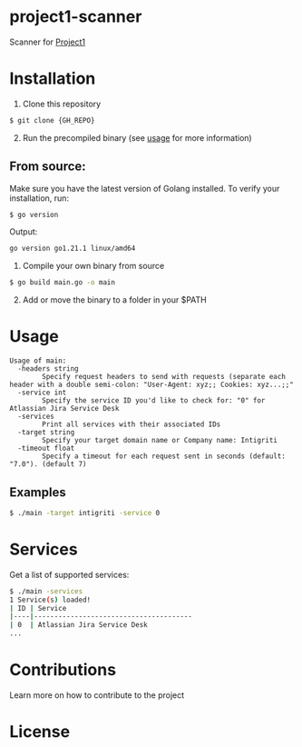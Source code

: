 # project1-scanner

Scanner for [Project1](#)

# Installation

1. Clone this repository
```bash
$ git clone {GH_REPO}
```

2. Run the precompiled binary (see [usage](#Usage) for more information)

## From source:
Make sure you have the latest version of Golang installed. To verify your installation, run:

```bash
$ go version
```

Output:

```bash
go version go1.21.1 linux/amd64
```

1. Compile your own binary from source
```bash
$ go build main.go -o main
```

2. Add or move the binary to a folder in your $PATH

# Usage
```
Usage of main:
  -headers string
    	Specify request headers to send with requests (separate each header with a double semi-colon: "User-Agent: xyz;; Cookies: xyz...;;"
  -service int
    	Specify the service ID you'd like to check for: "0" for Atlassian Jira Service Desk
  -services
    	Print all services with their associated IDs
  -target string
    	Specify your target domain name or Company name: Intigriti
  -timeout float
    	Specify a timeout for each request sent in seconds (default: "7.0"). (default 7)
```

## Examples

```bash
$ ./main -target intigriti -service 0
```

# Services
Get a list of supported services:

```bash
$ ./main -services
1 Service(s) loaded!
| ID | Service                               
|----|---------------------------------------
| 0  | Atlassian Jira Service Desk
...
```

# Contributions
Learn more on how to contribute to the project

# License



